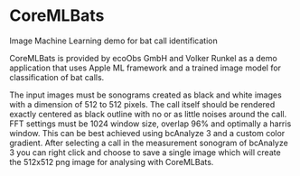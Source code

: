 # CoreMLBats
Image Machine Learning demo for bat call identification

CoreMLBats is provided by ecoObs GmbH and Volker Runkel as a demo application that uses Apple ML framework and a trained image model for classification of bat calls.

The input images must be sonograms created as black and white images with a dimension of 512 to 512 pixels. The call itself should be rendered exactly centered as black outline with no or as little noises around the call. FFT settings must be 1024 window size, overlap 96% and optimally a harris window. This can be best achieved using bcAnalyze 3 and a custom color gradient. After selecting a call in the measurement sonogram of bcAnalyze 3 you can right click and choose to save a single image which will create the 512x512 png image for analysing with CoreMLBats.
